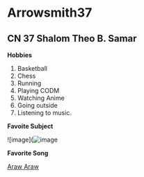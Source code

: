 # Arrowsmith37
## CN 37 **Shalom** **Theo** **B.** **Samar**
**Hobbies**

1. Basketball
2. Chess
3. Running
4. Playing CODM
5. Watching Anime
6. Going outside
7. Listening to music.

**Favoite Subject**

![image](![image](https://github.com/user-attachments/assets/046cdb96-4c71-4fe1-90d2-7cef619810d9)

**Favorite Song**

[Araw Araw](https://www.google.com/url?sa=i&url=https%3A%2F%2Fwww.youtube.com%2Fwatch%3Fv%3DV4qjAyb4lNI&psig=AOvVaw1oJocSDV0ugxP7aJQ-6iUK&ust=1728615388427000&source=images&cd=vfe&opi=89978449&ved=0CBQQjRxqFwoTCKDo45eyhIkDFQAAAAAdAAAAABAI)
